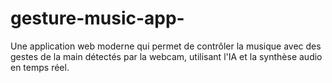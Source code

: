 # gesture-music-app-
Une application web moderne qui permet de contrôler la musique avec des gestes de la main détectés par la webcam, utilisant l'IA et la synthèse audio en temps réel.
